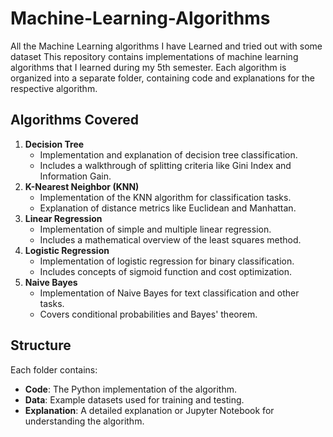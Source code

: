 # Machine-Learning-Algorithms
All the Machine Learning algorithms I have Learned and tried out with some dataset
This repository contains implementations of machine learning algorithms that I learned during my 5th semester. Each algorithm is organized into a separate folder, containing code and explanations for the respective algorithm.
## Algorithms Covered
1. **Decision Tree**
   - Implementation and explanation of decision tree classification.
   - Includes a walkthrough of splitting criteria like Gini Index and Information Gain.
2. **K-Nearest Neighbor (KNN)**
   - Implementation of the KNN algorithm for classification tasks.
   - Explanation of distance metrics like Euclidean and Manhattan.
3. **Linear Regression**
   - Implementation of simple and multiple linear regression.
   - Includes a mathematical overview of the least squares method.
4. **Logistic Regression**
   - Implementation of logistic regression for binary classification.
   - Includes concepts of sigmoid function and cost optimization.
5. **Naive Bayes**
   - Implementation of Naive Bayes for text classification and other tasks.
   - Covers conditional probabilities and Bayes' theorem.
## Structure
Each folder contains:
- **Code**: The Python implementation of the algorithm.
- **Data**: Example datasets used for training and testing.
- **Explanation**: A detailed explanation or Jupyter Notebook for understanding the algorithm.
